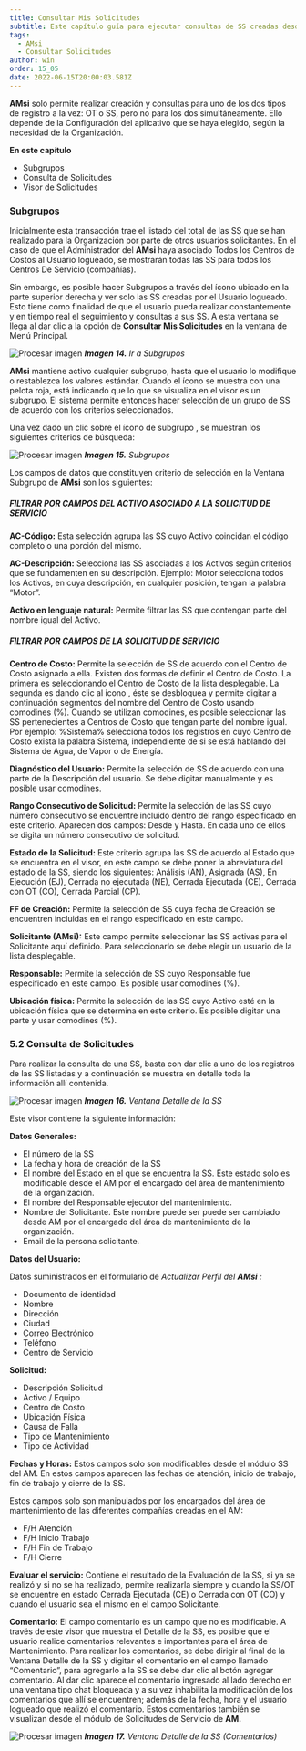 ```yaml
---
title: Consultar Mis Solicitudes
subtitle: Este capítulo guía para ejecutar consultas de SS creadas desde **AMsi**
tags:
  - AMsi
  - Consultar Solicitudes
author: win
order: 15_05
date: 2022-06-15T20:00:03.581Z
---
```

**AMsi** solo permite realizar creación y consultas para uno de los dos tipos de registro a la vez: OT o SS, pero no para los dos simultáneamente. Ello depende de la Configuración del aplicativo que se haya elegido, según la necesidad de la Organización.

**En este capítulo**

- Subgrupos
- Consulta de Solicitudes
- Visor de Solicitudes

### Subgrupos

Inicialmente esta transacción trae el listado del total de las SS que se han realizado para la Organización por parte de otros usuarios solicitantes.
En el caso de que el Administrador del **AMsi** haya asociado Todos los Centros de Costos al Usuario logueado, se mostrarán todas las SS para todos los Centros De Servicio (compañías).

Sin embargo, es posible hacer Subgrupos a través del ícono <span class="mdi mdi-filter-variant"></span> ubicado en la parte superior derecha y ver solo las SS creadas por el Usuario logueado. Esto tiene como finalidad de que el usuario pueda realizar constantemente y en tiempo real el seguimiento y consultas a sus SS.
A esta ventana se llega al dar clic a la opción de **Consultar Mis Solicitudes** en la ventana de Menú Principal.

![Procesar imagen](https://ayuda.winsoftware.com.co/assets/images/cap12/chp12_img14.png)
_**Imagen 14.** Ir a Subgrupos_

**AMsi** mantiene activo cualquier subgrupo, hasta que el usuario lo modifique o restablezca los valores estándar. Cuando el ícono <span class="mdi mdi-filter-variant"></span> se muestra con una pelota roja, está indicando que lo que se visualiza en el visor es un subgrupo. El sistema permite entonces hacer selección de un grupo de SS de acuerdo con los criterios seleccionados.

Una vez dado un clic sobre el ícono de subgrupo <span class="mdi mdi-filter-variant"></span>, se muestran los siguientes criterios de búsqueda:

![Procesar imagen](https://ayuda.winsoftware.com.co/assets/images/cap12/chp12_img15.png)
_**Imagen 15.** Subgrupos_

Los campos de datos que constituyen criterio de selección en la Ventana Subgrupo de **AMsi** son los siguientes:

##### FILTRAR POR CAMPOS DEL ACTIVO ASOCIADO A LA SOLICITUD DE SERVICIO

**AC-Código:** Esta selección agrupa las SS cuyo Activo coincidan el código completo o una porción del mismo.

**AC-Descripción:** Selecciona las SS asociadas a los Activos según criterios que se fundamenten en su descripción.  Ejemplo: Motor selecciona todos los Activos, en cuya descripción, en cualquier posición, tengan la palabra “Motor”.

**Activo en lenguaje natural:** Permite filtrar las SS que contengan parte del nombre igual del Activo.

##### FILTRAR POR CAMPOS DE LA SOLICITUD DE SERVICIO

**Centro de Costo:** Permite la selección de SS de acuerdo con  el Centro de Costo asignado a ella. Existen dos formas de definir el Centro de Costo. La primera es seleccionando el Centro de Costo de la lista desplegable. La segunda es dando clic al icono  <span class="mdi mdi-lock"></span>, éste se desbloquea <span class="mdi mdi-lock-open-outline"></span> y permite digitar a continuación segmentos del nombre del Centro de Costo usando comodines (%). Cuando se utilizan comodines, es posible seleccionar las SS pertenecientes a Centros de Costo que tengan parte del nombre igual. Por ejemplo: %Sistema% selecciona todos los registros en cuyo Centro de Costo exista la palabra Sistema, independiente de si se está hablando del Sistema de Agua, de Vapor o de Energía.

**Diagnóstico del Usuario:** Permite la selección de SS de acuerdo con una parte de la Descripción del usuario. Se debe digitar manualmente y es posible usar comodines.

**Rango Consecutivo de Solicitud:** Permite la selección de las SS cuyo número consecutivo se encuentre incluido dentro  del  rango  especificado en  este criterio. Aparecen dos campos: Desde y Hasta. En cada uno de ellos se digita un número consecutivo de solicitud.

**Estado de la Solicitud:** Este criterio agrupa las SS de acuerdo al Estado que se encuentra en el visor, en este campo se debe poner la abreviatura del estado de la SS, siendo los siguientes: Análisis (AN), Asignada (AS), En Ejecución (EJ), Cerrada no ejecutada (NE), Cerrada Ejecutada (CE), Cerrada con OT (CO), Cerrada Parcial (CP).

**FF de Creación:** Permite la selección de SS cuya fecha de Creación se encuentren incluidas en el rango especificado en este campo.

**Solicitante (AMsi):** Este campo permite seleccionar las SS activas para el Solicitante aquí definido. Para seleccionarlo se debe  elegir un usuario de la lista desplegable.

**Responsable:** Permite la  selección de SS cuyo Responsable  fue especificado en este campo. Es posible usar comodines (%).

**Ubicación  física:** Permite la selección de  las SS cuyo Activo esté en la  ubicación física que se determina en este criterio. Es posible digitar una parte y usar comodines (%).

### 5.2 Consulta de Solicitudes

Para realizar la consulta de una SS, basta con dar clic a uno de los registros de las SS listadas y a continuación se muestra en detalle toda la información allí contenida.

![Procesar imagen](https://ayuda.winsoftware.com.co/assets/images/cap12/chp12_img16.png)
_**Imagen 16.** Ventana Detalle de la SS_

Este visor contiene la siguiente información:

**Datos Generales:**

- El número de la SS
- La fecha y hora de creación de la SS
- El nombre del Estado en el que se encuentra la SS. Este estado solo es modificable desde el  AM por el encargado del área de mantenimiento de la organización.
- El nombre del Responsable ejecutor del mantenimiento.
- Nombre del Solicitante. Este nombre puede ser puede ser cambiado desde AM por el encargado del área de mantenimiento de la organización.
- Email de la persona solicitante.

**Datos del Usuario:**

Datos suministrados en el formulario de _Actualizar Perfil del **AMsi** :_

- Documento de identidad
- Nombre
- Dirección
- Ciudad
- Correo Electrónico
- Teléfono
- Centro de Servicio

**Solicitud:**

- Descripción Solicitud
- Activo / Equipo
- Centro de Costo
- Ubicación Física
- Causa de Falla
- Tipo de Mantenimiento
- Tipo de Actividad

**Fechas y Horas:** Estos campos solo son modificables desde el módulo SS del AM. En estos campos aparecen las fechas de atención, inicio de trabajo, fin de trabajo y cierre de la SS.

Estos campos solo son manipulados por los encargados del área de mantenimiento de las diferentes compañías creadas en el AM:

- F/H Atención
- F/H Inicio Trabajo
- F/H Fin de Trabajo
- F/H Cierre

**Evaluar el servicio:** Contiene el resultado de la Evaluación de la SS, si ya se realizó y si no se ha realizado, permite realizarla siempre y cuando la SS/OT se encuentre en estado Cerrada Ejecutada (CE) o Cerrada con OT (CO) y cuando el usuario sea el mismo en el campo Solicitante.

**Comentario:** El campo comentario es un campo que no es modificable. A través de este visor que muestra el Detalle de la SS, es posible que el usuario realice comentarios relevantes e importantes para el área de Mantenimiento. Para realizar los comentarios, se debe dirigir al final de la Ventana Detalle de la SS y digitar el comentario en el campo llamado “Comentario”, para agregarlo a la SS se debe dar clic al botón <a class="btn gray">agregar comentario</a>. Al dar clic aparece el comentario ingresado al lado derecho en una ventana tipo chat bloqueada y a su vez inhabilita la modificación de los comentarios que allí se encuentren; además de la fecha, hora y el usuario logueado que realizó el comentario. Estos comentarios también se visualizan desde el módulo de Solicitudes de Servicio de **AM.**

![Procesar imagen](https://ayuda.winsoftware.com.co/assets/images/cap12/chp12_img17.png)
_**Imagen 17.** Ventana Detalle de la SS (Comentarios)_
